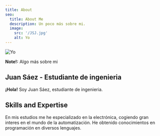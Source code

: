 ```yaml
---
title: About
seo:
  title: About Me
  description: Un poco más sobre mi.
  image:
    src: '/JSJ.jpg'
    alt: Yo
---
```


![Yo](/JSJ.jpg)

**Note!:** Algo más sobre mi

## Juan Sáez - Estudiante de ingenieria 

**¡Hola!** Soy Juan Sáez, estudiante de ingenieria. 
## Skills and Expertise

En mis estudios me he especializado en la electrónica, cogiendo gran interes en el mundo de la automatización.
He obtenido conocimientos en programación en diversos lenguajes.


